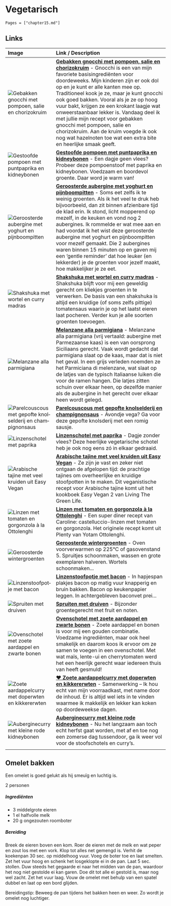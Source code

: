 # Vegetarisch

```@contents
Pages = ["chapter15.md"]
```

## Links

| Image                                                                                                                                                                                                                                                   | Link / Description                                                                                                                                                                                                                                                                                                                                                                                                                                                                                                                                                                                                                                                     |
| :------------------------------------------------------------------------------------------------------------------------------------------------------------------------------------------------------------------------------------------------------ | :--------------------------------------------------------------------------------------------------------------------------------------------------------------------------------------------------------------------------------------------------------------------------------------------------------------------------------------------------------------------------------------------------------------------------------------------------------------------------------------------------------------------------------------------------------------------------------------------------------------------------------------------------------------------- |
| ![Gebakken gnocchi met pompoen, salie en chorizokruim](https://www.francescakookt.nl/wp-content/uploads/2021/09/gebakken-gnocchi-met-pompoen-salie-en-chorizokruim-1.jpg)                                                                               | **[Gebakken gnocchi met pompoen, salie en chorizokruim](https://www.francescakookt.nl/gebakken-gnocchi-met-pompoen-salie-en-chorizokruim/)** - Gnocchi is een van mijn favoriete basisingrediënten voor doordeweeks. Mijn kinderen zijn er ook dol op en je kunt er alle kanten mee op. Traditioneel kook je ze, maar je kunt gnocchi ook goed bakken. Vooral als je ze op hoog vuur bakt, krijgen ze een krokant laagje wat onweerstaanbaar lekker is. Vandaag deel ik met jullie mijn recept voor gebakken gnocchi met pompoen, salie en chorizokruim. Aan de kruim voegde ik ook nog wat hazelnoten toe wat een extra bite en heerlijke smaak geeft.                |
| ![Gestoofde pompoen met puntpaprika en kidneybonen](https://static.ah.nl/static/recepten/img_RAM_PRD156245_1024x748_JPG.jpg)                                                                                                                            | **[Gestoofde pompoen met puntpaprika en kidneybonen](https://www.ah.nl/allerhande/recept/R-R1195678/gestoofde-pompoen-met-puntpaprika-en-kidneybonen-advertorial)** - Een dagje geen vlees? Probeer deze pompoenstoof met paprika en kidneybonen. Voedzaam en boordevol groente. Daar word je warm van!                                                                                                                                                                                                                                                                                                                                                                |
| ![Geroosterde aubergine met yoghurt en pijnboompitten](https://www.francescakookt.nl/wp-content/uploads/2021/06/geroosterde-aubergine-met-yoghurt-en-pijnboompitten-1.jpg)                                                                              | **[Geroosterde aubergine met yoghurt en pijnboompitten](https://www.francescakookt.nl/geroosterde-aubergine-met-yoghurt-en-pijnboompitten/)** - Soms eet zelfs ik te weinig groenten. Als ik het veel te druk heb bijvoorbeeld, dan zit binnen afzienbare tijd de klad erin. Ik stond, licht mopperend op mezelf, in de keuken en vond nog 2 aubergines. Ik rommelde er wat mee aan en had voordat ik het wist deze geroosterde aubergine met yoghurt en pijnboompitten voor mezelf gemaakt. Die 2 aubergines waren binnen 15 minuten op en gaven mij een ‘gentle reminder’ dat hoe leuker (en lekkerder) je de groenten voor jezelf maakt, hoe makkelijker je ze eet. |
| ![Shakshuka met wortel en curry madras](https://www.francescakookt.nl/wp-content/uploads/2020/04/shakshuka-met-wortel-en-curry-madras-1-1.jpg)                                                                                                          | **[Shakshuka met wortel en curry madras](https://www.francescakookt.nl/shakshuka-met-wortel-en-curry-madras/)** - Shakshuka blijft voor mij een geweldig gerecht om kliekjes groenten in te verwerken. De basis van een shakshuka is altijd een kruidige (of soms zelfs pittige) tomatensaus waarin je op het laatst eieren laat pocheren. Verder kun je alle soorten groenten toevoegen.                                                                                                                                                                                                                                                                              |
| ![Melanzane alla parmigiana](https://www.francescakookt.nl/wp-content/uploads/2012/06/melanzane-alla-parmigiana-1.jpg)                                                                                                                                  | **[Melanzane alla parmigiana](https://www.francescakookt.nl/melanzane-alla-parmigiana/)** - Melanzane alla parmigiana (vrij vertaald: aubergine met Parmezaanse kaas) is een van oorsprong Siciliaans gerecht. Vaak wordt gedacht dat parmigiana slaat op de kaas, maar dat is niet het geval. In een grijs verleden noemden ze het Parmiciana di melenzane, wat slaat op de latjes van de typisch Italiaanse luiken die voor de ramen hangen. Die latjes zitten schuin over elkaar heen, op dezelfde manier als de aubergine in het gerecht over elkaar heen wordt gelegd.                                                                                            |
| ![Pa­rel­cous­cous met ge­pof­te knol­sel­de­rij en cham­pig­non­saus](https://static.ah.nl/static/recepten/img_RAM_PRD123715_445x297_JPG.jpg)                                                                                                          | **[Pa­rel­cous­cous met ge­pof­te knol­sel­de­rij en cham­pig­non­saus](https://www.ah.nl/allerhande/recept/R-R1193013/parelcouscous-met-gepofte-knolselderij-en-champignonsaus)** - Avondje vega? Ga voor deze gepofte knolsderij met een romig sausje.                                                                                                                                                                                                                                                                                                                                                                                                               |
| ![Lin­zen­scho­tel met pa­pri­ka](https://static.ah.nl/static/recepten/img_012667_445x297_JPG.jpg)                                                                                                                                                      | **[Lin­zen­scho­tel met pa­pri­ka](https://www.ah.nl/allerhande/recept/R-R286306/linzenschotel-met-paprika)** - Dagje zonder vlees? Deze heerlijke vegetarische schotel heb je ook nog eens zó in elkaar gedraaid.                                                                                                                                                                                                                                                                                                                                                                                                                                                     |
| ![Arabische tajine met veel kruiden uit Easy Vegan](<https://img.culy.nl/images/Bio1KRjwK6oGACQ1G5ktt-60kJY=/768x271/smart/filters:format(jpeg):quality(80)/https%3A%2F%2Fwww.culy.nl%2Fwp-content%2Fuploads%2F2018%2F12%2Frecept-tajine-arabisch.jpg>) | **[Arabische tajine met veel kruiden uit Easy Vegan](https://www.culy.nl/recepten/arabische-tajine-vegan/)** - Ze zijn je vast en zeker niet ontgaan de afgelopen tijd: de prachtige tajines om overheerlijke en kruidige stoofpotten in te maken. Dit veganistische recept voor Arabische tajine komt uit het kookboek Easy Vegan 2 van Living The Green Life.                                                                                                                                                                                                                                                                                                        |
| ![Linzen met tomaten en gorgonzola à la Ottolenghi](<https://img.culy.nl/images/8MMKZNxpUBrPRl4ku5AW3zUkbXU=/768x271/smart/filters:format(jpeg):quality(80)/https%3A%2F%2Fwww.culy.nl%2Fwp-content%2Fuploads%2F2012%2F03%2FLinzen_1203_18_16.jpg>)      | **[Linzen met tomaten en gorgonzola à la Ottolenghi](https://www.culy.nl/recepten/castelluccio-linzen-met-tomaten-en-gorgonzola/)** - Een super diner recept van Caroline: castelluccio-linzen met tomaten en gorgonzola. Het originele recept komt uit Plenty van Yotam Ottolenghi.                                                                                                                                                                                                                                                                                                                                                                                   |
| ![Ge­roos­ter­de win­ter­groen­ten](https://static.ah.nl/static/recepten/img_001578_445x297_JPG.jpg)                                                                                                                                                    | **[Ge­roos­ter­de win­ter­groen­ten](https://www.ah.nl/allerhande/recept/R-R72818/geroosterde-wintergroenten)** - Oven voorverwarmen op 225°C of gasovenstand 5. Spruitjes schoonmaken, wassen en grote exemplaren halveren. Wortels schoonmaken...                                                                                                                                                                                                                                                                                                                                                                                                                    |
| ![Lin­zen­stoof­pot­je met ba­con](https://static.ah.nl/static/recepten/img_004025_445x297_JPG.jpg)                                                                                                                                                     | **[Lin­zen­stoof­pot­je met ba­con](https://www.ah.nl/allerhande/recept/R-R373098/linzenstoofpotje-met-bacon)** - In hapjespan plakjes bacon op matig vuur knapperig en bruin bakken. Bacon op keukenpapier leggen. In achtergebleven baconvet prei...                                                                                                                                                                                                                                                                                                                                                                                                                 |
| ![Sprui­ten met drui­ven](https://static.ah.nl/static/recepten/img_064188_445x297_JPG.jpg)                                                                                                                                                              | **[Sprui­ten met drui­ven](https://www.ah.nl/allerhande/recept/R-R1185126/spruiten-met-druiven)** - Bijzonder groentegerecht met fruit en noten.                                                                                                                                                                                                                                                                                                                                                                                                                                                                                                                       |
| ![Ovenschotel met zoete aardappel en zwarte bonen](https://www.francescakookt.nl/wp-content/uploads/2018/08/ovenschotel-met-zoete-aardappel-en-zwarte-bonen-1.jpg)                                                                                      | **[Ovenschotel met zoete aardappel en zwarte bonen](https://www.francescakookt.nl/ovenschotel-met-zoete-aardappel-en-zwarte-bonen/)** - Zoete aardappel en bonen is voor mij een gouden combinatie. Voedzame ingrediënten, maar ook heel smakelijk en daarom koos ik ervoor om ze samen te voegen in een ovenschotel. Met wat maïs, lente-ui en cherrytomaten werd het een heerlijk gerecht waar iedereen thuis van heeft gesmuld!                                                                                                                                                                                                                                     |
| ![Zoete aardappelcurry met doperwten en kikkererwten](https://www.francescakookt.nl/wp-content/uploads/2018/11/zoete-aardappelcurry-met-doperwten-en-kikkererwten-1.jpg)                                                                                | **[♥ Zoete aardappelcurry met doperwten en kikkererwten](https://www.francescakookt.nl/zoete-aardappelcurry-met-doperwten-en-kikkererwten/)** - Samenwerking – Ik hou echt van mijn voorraadkast, met name door de inhoud. Er is altijd wel iets in te vinden waarmee ik makkelijk en lekker kan koken op doordeweekse dagen.                                                                                                                                                                                                                                                                                                                                          |
| ![Auberginecurry met kleine rode kidneybonen](https://www.francescakookt.nl/wp-content/uploads/2018/10/auberginecurry-met-kidneybonen-1.jpg)                                                                                                            | **[Auberginecurry met kleine rode kidneybonen](https://www.francescakookt.nl/auberginecurry-met-kleine-rode-kidneybonen/)** - Nu het langzaam aan toch echt herfst gaat worden, met af en toe nog een zomerse dag tussendoor, ga ik weer vol voor de stoofschotels en curry’s.                                                                                                                                                                                                                                                                                                                                                                                         |
|                                                                                                                                                                                                                                                         |

## Ome­let bak­ken

Een omelet is goed gelukt als hij smeuïg en luchtig is.

2 personen

##### Ingrediënten

- 3 middelgrote eieren
- 1 el halfvolle melk
- 20 g ongezouten roomboter

##### Bereiding

Breek de eieren boven een kom. Roer de eieren met de melk en wat peper en zout los met een vork. Klop tot alles net gemengd is. Verhit de koekenpan 30 sec. op middelhoog vuur. Voeg de boter toe en laat smelten. Zet het vuur hoog en schenk het losgeklopte ei in de pan. Laat 5 sec. stollen. Duw steeds het gegaarde ei naar het midden van de pan, waardoor het nog niet gestolde ei kan garen. Doe dit tot alle ei gestold is, maar nog wel zacht. Zet het vuur laag. Vouw de omelet met behulp van een spatel dubbel en laat op een bord glijden.

Bereidingstip: Beweeg de pan tijdens het bakken heen en weer. Zo wordt je omelet nog luchtiger.
